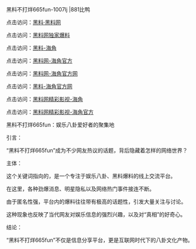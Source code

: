黑料不打烊665fun-1007lj |881比鸭

点击访问：<a href="https://heiliaolvzlu3.pages.dev">黑料·黑料网</a>

点击访问：<a href="https://heiliaoyvnrda.pages.dev">黑料网独家爆料</a>

点击访问：<a href="https://heiliao9wsbg3.pages.dev">黑料-海角</a>

点击访问：<a href="https://heiliaoryrhyu.pages.dev">黑料网-海角官方</a>

点击访问：<a href="https://heiliaotlyq53.pages.dev">黑料网-海角官方网</a>

点击访问：<a href="https://heiliaox6jgh3.pages.dev">黑料-海角官方网</a>

点击访问：<a href="https://heiliaoxfe5rb.pages.dev">黑料网精彩影视-海角</a>

点击访问：<a href="https://heiliaoubleqx.pages.dev">黑料网精彩影视-海角官方</a>

黑料不打烊665fun：娱乐八卦爱好者的聚集地

引言：

“黑料不打烊665fun”成为不少网友热议的话题，背后隐藏着怎样的网络世界？

主体：

这个关键词指向的，是一个专注于娱乐八卦、黑料爆料的线上交流平台。

在这里，各种劲爆消息、明星隐私以及网络热门事件接连不断。

由于匿名性强，平台内的爆料往往带有极高的话题性，引发大量关注与讨论。

这种现象也反映了当代网友对娱乐信息的强烈兴趣，以及对“真相”的好奇心。

结论：

“黑料不打烊665fun”不仅是信息分享平台，更是互联网时代下的八卦文化产物。

